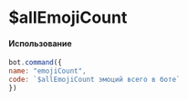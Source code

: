 # $allEmojiCount

#### Использование

```javascript
bot.command({
name: "emojiCount",
code: `$allEmojiCount эмоций всего в боте`
})
```

